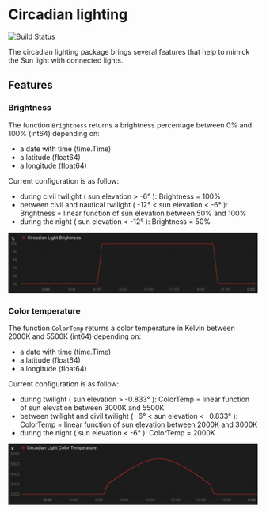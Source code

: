 # Circadian lighting

[![Build Status](https://sundae-drone.connan.pro/api/badges/sundae-party/circadian-lighting/status.svg)](https://sundae-drone.connan.pro/sundae-party/circadian-lighting)

The circadian lighting package brings several features that help to mimick the Sun light with connected lights.

## Features

### Brightness

The function `Brightness` returns a brightness percentage between 0% and 100% (int64) depending on:

* a date with time (time.Time)
* a latitude (float64)
* a longitude (float64)

Current configuration is as follow:

* during civil twilight ( sun elevation > -6° ): Brightness = 100%
* between civil and nautical twilight ( -12° < sun elevation < -6° ): Brightness = linear function of sun elevation between 50% and 100%
* during the night ( sun elevation < -12° ): Brightness = 50%

![image](./doc/brightness.png)

### Color temperature

The function `ColorTemp` returns a color temperature in Kelvin between 2000K and 5500K (int64) depending on:

* a date with time (time.Time)
* a latitude (float64)
* a longitude (float64)

Current configuration is as follow:

* during twilight ( sun elevation > -0.833° ): ColorTemp = linear function of sun elevation between 3000K and 5500K
* between twilight and civil twilight ( -6° < sun elevation < -0.833° ): ColorTemp = linear function of sun elevation between 2000K and 3000K
* during the night ( sun elevation < -6° ): ColorTemp = 2000K

![image](./doc/color-temp.png)